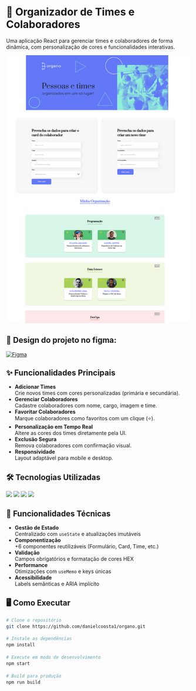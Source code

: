 # 🚀 Organizador de Times e Colaboradores

Uma aplicação React para gerenciar times e colaboradores de forma dinâmica, com personalização de cores e funcionalidades interativas.

![Preview da Aplicação](https://github.com/danielcoosta1/organo/blob/develop-part-2/src/assets/exemplo-readme.PNG?raw=true)  


## 🎨 Design do projeto no figma:

[![Figma](https://img.shields.io/badge/Figma-F24E1E?style=for-the-badge&logo=figma&logoColor=white)](https://www.figma.com/design/I2VbfO1jO5zzQfBbQrFsjd/React--desenvolvendo-com-JavaScript-%7C-Organo--Community-?node-id=134-128&p=f&t=6L3ERwsDShHoA39b-0)


## ✨ Funcionalidades Principais

- **Adicionar Times**  
  Crie novos times com cores personalizadas (primária e secundária).
- **Gerenciar Colaboradores**  
  Cadastre colaboradores com nome, cargo, imagem e time.
- **Favoritar Colaboradores**  
  Marque colaboradores como favoritos com um clique (⭐).
- **Personalização em Tempo Real**  
  Altere as cores dos times diretamente pela UI.
- **Exclusão Segura**  
  Remova colaboradores com confirmação visual.
- **Responsividade**  
  Layout adaptável para mobile e desktop.

## 🛠 Tecnologias Utilizadas

<p>
<img src="https://img.shields.io/badge/JavaScript-F7DF1E?style=for-the-badge&logo=javascript&logoColor=black">
<img src="https://img.shields.io/badge/HTML5-E34F26?style=for-the-badge&logo=html5&logoColor=white">
<img src="https://img.shields.io/badge/CSS-239120?&style=for-the-badge&logo=css3&logoColor=white">
<img src="https://img.shields.io/badge/React-20232A?style=for-the-badge&logo=react&logoColor=61DAFB">
</p>

## 🎯 Funcionalidades Técnicas

- **Gestão de Estado**  
  Centralizado com `useState` e atualizações imutáveis
- **Componentização**  
  +6 componentes reutilizáveis (Formulário, Card, Time, etc.)
- **Validação**  
  Campos obrigatórios e formatação de cores HEX
- **Performance**  
  Otimizações com `useMemo` e keys únicas
- **Acessibilidade**  
  Labels semânticas e ARIA implícito

## 🖥 Como Executar

```bash
# Clone o repositório
git clone https://github.com/danielcoosta1/organo.git

# Instale as dependências
npm install

# Execute em modo de desenvolvimento
npm start

# Build para produção
npm run build
```
